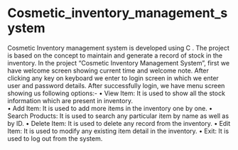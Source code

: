 # Cosmetic_inventory_management_system
Cosmetic Inventory management system is developed using C . The project is based on the concept to maintain and generate a record of stock in the inventory.
In the project “Cosmetic Inventory Management System”, first we have welcome screen showing current time and welcome note. After clicking any key on keyboard we enter to login screen in which we enter user and password details. After successfully login, we have menu screen showing us following options:-
•	View Item: It is used to show all the stock information which are present in inventory.                                                                           
•	Add Item: It is used to add more items in the inventory one by one.
•	Search Products: It is used to search any particular item by name as well as by ID.
•	Delete Item: It is used to delete any record from the inventory.
•	Edit Item: It is used to modify any existing item detail in the inventory.
•	Exit: It is used to log out from the system.

